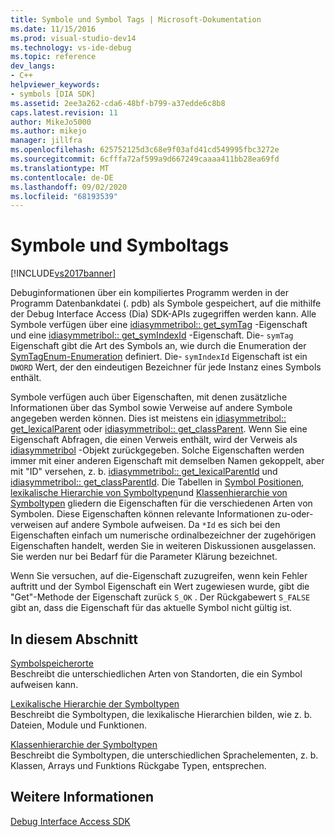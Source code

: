 ```yaml
---
title: Symbole und Symbol Tags | Microsoft-Dokumentation
ms.date: 11/15/2016
ms.prod: visual-studio-dev14
ms.technology: vs-ide-debug
ms.topic: reference
dev_langs:
- C++
helpviewer_keywords:
- symbols [DIA SDK]
ms.assetid: 2ee3a262-cda6-48bf-b799-a37edde6c8b8
caps.latest.revision: 11
author: MikeJo5000
ms.author: mikejo
manager: jillfra
ms.openlocfilehash: 625752125d3c68e9f03afd41cd549995fbc3272e
ms.sourcegitcommit: 6cfffa72af599a9d667249caaaa411bb28ea69fd
ms.translationtype: MT
ms.contentlocale: de-DE
ms.lasthandoff: 09/02/2020
ms.locfileid: "68193539"
---
```

# <a name="symbols-and-symbol-tags"></a>Symbole und Symboltags
[!INCLUDE[vs2017banner](../../includes/vs2017banner.md)]

Debuginformationen über ein kompiliertes Programm werden in der Programm Datenbankdatei (. pdb) als Symbole gespeichert, auf die mithilfe der Debug Interface Access (Dia) SDK-APIs zugegriffen werden kann. Alle Symbole verfügen über eine [idiasymmetribol:: get_symTag](../../debugger/debug-interface-access/idiasymbol-get-symtag.md) -Eigenschaft und eine [idiasymmetribol:: get_symIndexId](../../debugger/debug-interface-access/idiasymbol-get-symindexid.md) -Eigenschaft. Die- `symTag` Eigenschaft gibt die Art des Symbols an, wie durch die Enumeration der [SymTagEnum-Enumeration](../../debugger/debug-interface-access/symtagenum.md) definiert. Die- `symIndexId` Eigenschaft ist ein `DWORD` Wert, der den eindeutigen Bezeichner für jede Instanz eines Symbols enthält.  
  
 Symbole verfügen auch über Eigenschaften, mit denen zusätzliche Informationen über das Symbol sowie Verweise auf andere Symbole angegeben werden können. Dies ist meistens ein [idiasymmetribol:: get_lexicalParent](../../debugger/debug-interface-access/idiasymbol-get-lexicalparent.md) oder [idiasymmetribol:: get_classParent](../../debugger/debug-interface-access/idiasymbol-get-classparent.md). Wenn Sie eine Eigenschaft Abfragen, die einen Verweis enthält, wird der Verweis als [idiasymmetribol](../../debugger/debug-interface-access/idiasymbol.md) -Objekt zurückgegeben. Solche Eigenschaften werden immer mit einer anderen Eigenschaft mit demselben Namen gekoppelt, aber mit "ID" versehen, z. b. [idiasymmetribol:: get_lexicalParentId](../../debugger/debug-interface-access/idiasymbol-get-lexicalparentid.md) und [idiasymmetribol:: get_classParentId](../../debugger/debug-interface-access/idiasymbol-get-classparentid.md). Die Tabellen in [Symbol Positionen](../../debugger/debug-interface-access/symbol-locations.md), [lexikalische Hierarchie von Symboltypen](../../debugger/debug-interface-access/lexical-hierarchy-of-symbol-types.md)und [Klassenhierarchie von Symboltypen](../../debugger/debug-interface-access/class-hierarchy-of-symbol-types.md) gliedern die Eigenschaften für die verschiedenen Arten von Symbolen. Diese Eigenschaften können relevante Informationen zu-oder-verweisen auf andere Symbole aufweisen. Da `*Id` es sich bei den Eigenschaften einfach um numerische ordinalbezeichner der zugehörigen Eigenschaften handelt, werden Sie in weiteren Diskussionen ausgelassen. Sie werden nur bei Bedarf für die Parameter Klärung bezeichnet.  
  
 Wenn Sie versuchen, auf die-Eigenschaft zuzugreifen, wenn kein Fehler auftritt und der Symbol Eigenschaft ein Wert zugewiesen wurde, gibt die "Get"-Methode der Eigenschaft zurück `S_OK` . Der Rückgabewert `S_FALSE` gibt an, dass die Eigenschaft für das aktuelle Symbol nicht gültig ist.  
  
## <a name="in-this-section"></a>In diesem Abschnitt  
 [Symbolspeicherorte](../../debugger/debug-interface-access/symbol-locations.md)  
 Beschreibt die unterschiedlichen Arten von Standorten, die ein Symbol aufweisen kann.  
  
 [Lexikalische Hierarchie der Symboltypen](../../debugger/debug-interface-access/lexical-hierarchy-of-symbol-types.md)  
 Beschreibt die Symboltypen, die lexikalische Hierarchien bilden, wie z. b. Dateien, Module und Funktionen.  
  
 [Klassenhierarchie der Symboltypen](../../debugger/debug-interface-access/class-hierarchy-of-symbol-types.md)  
 Beschreibt die Symboltypen, die unterschiedlichen Sprachelementen, z. b. Klassen, Arrays und Funktions Rückgabe Typen, entsprechen.  
  
## <a name="see-also"></a>Weitere Informationen  
 [Debug Interface Access SDK](../../debugger/debug-interface-access/debug-interface-access-sdk.md)
